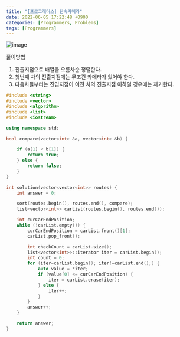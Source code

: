 ```yaml
---
title: "[프로그래머스] 단속카메라" 
date: 2022-06-05 17:22:48 +0900
categories: [Programmers, Problems]
tags: [Programmers]
---
```


![image](https://user-images.githubusercontent.com/29175138/172042170-d09b979c-f381-425c-b592-5598e4aeac9c.png)

풀이방법
1. 진출지점으로 배열을 오름차순 정렬한다.
2. 첫번째 차의 진출지점에는 무조건 카메라가 있어야 한다.
3. 다음차들부터는 진입지점이 이전 차의 진출지점 이하일 경우에는 제거한다.

```cpp
#include <string>
#include <vector>
#include <algorithm>
#include <list>
#include <iostream>

using namespace std;

bool compare(vector<int> &a, vector<int> &b) {

    if (a[1] < b[1]) {
        return true;
    } else {
        return false;
    }
}

int solution(vector<vector<int>> routes) {
    int answer = 0;

    sort(routes.begin(), routes.end(), compare);
    list<vector<int>> carList(routes.begin(), routes.end());

    int curCarEndPosition;
    while (!carList.empty()) {
        curCarEndPosition = carList.front()[1];
        carList.pop_front();

        int checkCount = carList.size();
        list<vector<int>>::iterator iter = carList.begin();
        int count = 0;
        for (iter=carList.begin(); iter!=carList.end();) {
            auto value = *iter;
            if (value[0] <= curCarEndPosition) {
                iter = carList.erase(iter);
            } else {
                iter++;
            }
        }
        answer++;
    }

    return answer;
}
```
